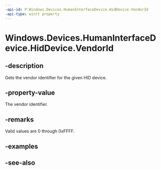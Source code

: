 ----api-id: P:Windows.Devices.HumanInterfaceDevice.HidDevice.VendorId
-api-type: winrt property
---<!-- Property syntaxpublic ushort VendorId { get; }--># Windows.Devices.HumanInterfaceDevice.HidDevice.VendorId## -descriptionGets the vendor identifier for the given HID device.## -property-valueThe vendor identifier.## -remarksValid values are 0 through 0xFFFF.## -examples## -see-also
